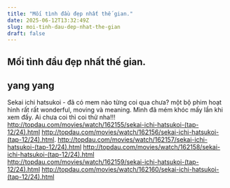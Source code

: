 ```yaml
---
title: "Mối tình đầu đẹp nhất thế gian."
date: 2025-06-12T13:32:49Z
slug: moi-tinh-dau-dep-nhat-the-gian
draft: false
---
```


## Mối tình đầu đẹp nhất thế gian.

## yang yang

Sekai ichi hatsukoi - đã có mem nào từng coi qua chưa?
một bộ phim hoạt hình rất rất wonderful, moving và meaning. Mình đã mém khóc mấy lần khi xem đấy. Ai chưa coi thì coi thử nha!!!
http://topdau.com/movies/watch/162155/sekai-ichi-hatsukoi-(tap-12/24).html
http://topdau.com/movies/watch/162156/sekai-ichi-hatsukoi-(tap-12/24).html.
http://topdau.com/movies/watch/162157/sekai-ichi-hatsukoi-(tap-12/24).html
http://topdau.com/movies/watch/162158/sekai-ichi-hatsukoi-(tap-12/24).html
http://topdau.com/movies/watch/162159/sekai-ichi-hatsukoi-(tap-12/24).html
http://topdau.com/movies/watch/162160/sekai-ichi-hatsukoi-(tap-12/24).html